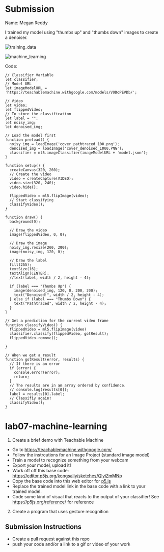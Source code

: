 # Submission 

Name: Megan Reddy

I trained my model using "thumbs up" and "thumbs down" images to create a denoiser.

![training_data](https://user-images.githubusercontent.com/20704997/202355821-2f3d1ede-2471-479a-87e7-50dfc17daeb4.PNG)

![machine_learning](https://user-images.githubusercontent.com/20704997/202355829-9a554bb2-3bef-4a3a-9963-3a425fe18b0e.gif)

Code:

```
// Classifier Variable
let classifier;
// Model URL
let imageModelURL = 'https://teachablemachine.withgoogle.com/models/V0DcPEVDb/';

// Video
let video;
let flippedVideo;
// To store the classification
let label = "";
let noisy_img;
let denoised_img;

// Load the model first
function preload() {
  noisy_img = loadImage('cover_pathtraced_100.png');
  denoised_img = loadImage('cover_denoised_1000.PNG');
  classifier = ml5.imageClassifier(imageModelURL + 'model.json');
}

function setup() {
  createCanvas(320, 260);
  // Create the video
  video = createCapture(VIDEO);
  video.size(320, 240);
  video.hide();

  flippedVideo = ml5.flipImage(video);
  // Start classifying
  classifyVideo();
}

function draw() {
  background(0);
  
  // Draw the video
  image(flippedVideo, 0, 0);
  
  // Draw the image
  noisy_img.resize(200, 200);
  image(noisy_img, 120, 0);

  // Draw the label
  fill(255);
  textSize(16);
  textAlign(CENTER);
  //text(label, width / 2, height - 4);
  
  if (label === "Thumbs Up") {
    image(denoised_img, 120, 0, 200, 200);
    text("Denoised!", width / 2, height - 4);
  } else if (label === "Thumbs Down") {
    text("Pathtraced", width / 2, height - 4);
  }
}

// Get a prediction for the current video frame
function classifyVideo() {
  flippedVideo = ml5.flipImage(video)
  classifier.classify(flippedVideo, gotResult);
  flippedVideo.remove();

}

// When we get a result
function gotResult(error, results) {
  // If there is an error
  if (error) {
    console.error(error);
    return;
  }
  // The results are in an array ordered by confidence.
  // console.log(results[0]);
  label = results[0].label;
  // Classifiy again!
  classifyVideo();
}
```


# lab07-machine-learning

1. Create a brief demo with Teachable Machine
  - Go to https://teachablemachine.withgoogle.com/
  - Follow the instrcutions for an Image Project (standard image model)
  - Train a model to recognize something from your webcam
  - Export your model, upload it!
  - Work off off this base code: https://editor.p5js.org/kongsally/sketches/QlyiZmMNp
  - Copy the base code into this web editor for [p5.js](https://editor.p5js.org/)
  - Replace the trained model link in the base code with a link to your trained model.
  - Code some kind of visual that reacts to the output of your classifier! See https://p5js.org/reference/ for reference

2. Create a program that uses gesture recognition

## Submission Instructions
- Create a pull request against this repo
- push your code and/or a link to a gif or video of your work
